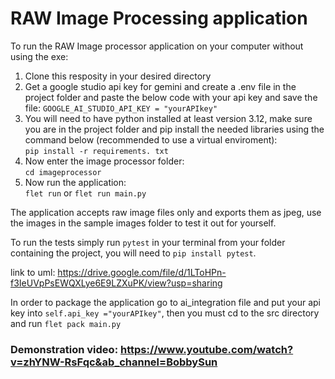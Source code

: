 # RAW Image Processing application
To run the RAW Image processor application on your computer without using the exe:
1. Clone this resposity in your desired directory
2. Get a google studio api key for gemini and create a .env file in the project folder and paste the below code with your api key and save the file:
```GOOGLE_AI_STUDIO_API_KEY = "yourAPIkey"```
3. You will need to have python installed at least version 3.12, make sure you are in the project folder and pip install the needed libraries using the command below (recommended to use a virtual enviroment):<br />
   ```pip install -r requirements. txt```
4. Now enter the image processor folder:<br />
   ```cd imageprocessor```
5. Now run the application:<br />
```flet run``` or ```flet run main.py```

The application accepts raw image files only and exports them as jpeg, use the images in the sample images folder to test it out for yourself.

To run the tests simply run ```pytest``` in your terminal from your folder containing the project, you will need to ```pip install pytest```. 

link to uml: https://drive.google.com/file/d/1LToHPn-f3IeUVpPsEWQXLye6E9LZXuPK/view?usp=sharing

In order to package the application go to ai_integration file and put your api key into ```self.api_key ="yourAPIkey"```, then you must cd to the src directory and run ```flet pack main.py```

### Demonstration video: https://www.youtube.com/watch?v=zhYNW-RsFqc&ab_channel=BobbySun
